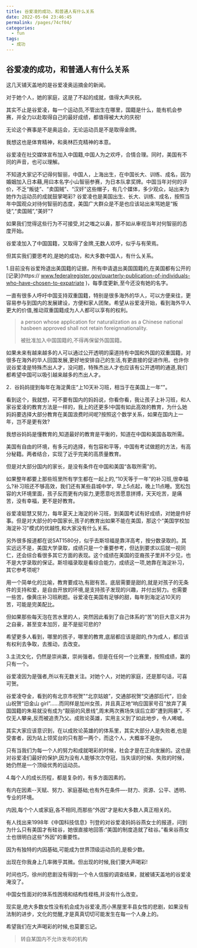 ```yaml
---
title: 谷爱凌的成功，和普通人有什么关系
date: 2022-05-04 23:46:45
permalink: /pages/74cf04/
categories:
  - fun
tags:
  - 成功
---
```

## 谷爱凌的成功，和普通人有什么关系

这几天铺天盖地的是谷爱凌奥运摘金的新闻。

对于她个人，她的家庭，这是了不起的成就，值得大声庆祝。

其实不止是谷爱凌，每一个运动员,不管出生在哪里，国籍是什么，能有机会参赛，并全力以赴取得自己的最好成绩，都值得被大大的庆祝!

无论这个赛事是不是奥运会，无论运动员是不是取得金牌。

我想这也是体育精神，和奥林匹克精神的本意。

谷爱凌在社交媒体宣布加入中国籍,中国人为之欢呼，合情合理。同时，美国有不同的声音，也可以理解。

不知道大家记不记得何智丽，中国人，上海出生，在中国长大、训练、成名，因为婚姻加入日本藉,用曰本名字小山智丽参赛，为日本队拿奖牌。中国当年对何的评价，不乏“叛徒”、“卖国贼”、“汉奸"这些帽子，有几个媒体，多少观众，站出来为她作为运动员的成就鼓掌喝彩?
谷爱凌也是美国出生、长大、训练、成名，按照当年中国观众对待何智丽的态度，美国广大群众是不是也应该站出来骂她是“叛徒”,“卖国贼”,“美奸"?

如果我们觉得这些行为不可接受,对之嗤之以鼻，那不如从审视当年对何智丽的态度开始。

谷爱凌加入了中国国籍，又取得了金牌,无数人欢呼，似乎与有荣焉。

但其实我们要思考的,是她的成功，和大多数中国人，有什么关系。

1.目前没有谷爱玲退出美国籍的证据，所有申请退出美国国籍的,在美国都有公开的[记录](https:// www.federalregister.gov/quarterly-publication-of-individuals-who-have-chosen-to-expatriate )，每季度更新,至今还没有她的名字。

一直有很多人呼吁中国支持双重国籍，特别是很多海外的华人，可以方便来往，更容易参与到国内的发展建设，方便和家人团聚。希望从谷爱凌开始，看到海外华人更大的价值,推动双重国籍成为人人都可以享有的权利。

> a person whose application for naturalization as a Chinese national hasbeen approved shall not retain foreignnationality.
>
> 被批准加入中国国籍的,不得再保留外国国籍。

如果未来有越来越多的人可以通过公开透明的渠道持有中国和外国的双重国籍，对很多在海外的华人回国发展,更好地安排自己的生活,有更直接的促进作用。也许你说谷爱凌是特殊杰出人才，没问题，特殊杰出人才也应该有公开透明的通道,我们都希望中国可以吸引越来越多的杰出人才。

2．谷妈妈提到每年在海淀黄庄“上10天补习班，相当于在美国上一年”"。

看到这个，我就想，可不要有国内的妈妈说，你看你看，我让孩子上补习班，和人家谷爱凌的教育方法是一样的，我上的还更多!中国有如此高效的教育，为什么她妈妈要选择大部分教育在美国浪费时间呢?按照这个数学关系，如果在国内上一年，岂不是更有效?

我想谷妈妈是懂教育的,知道最好的教育是平衡的，知道在中国和美国各取所需。

美国有自由的环境，有多元的选择，有包容和平等，中国有考试做题的方法，有高分秘籍。两者结合，实现了近乎完美的高质量教育。

但是对大部分国内的家长，是没有条件在中国和美国“各取所需"的。

如果整年都要上那些班里所有学生都在一起上的,“10天等于一年”的补习班,很幸福么?补习班还不够高效，我们还有某些县城中学，早上5点起，晚上11点睡。宽松包容的大环境里面，孩子反而更有内驱力,更愿意吃苦愿意拼搏，天天吃苦，是痛苦，没有幸福，更不是好教育。

谷爱凌聪慧又努力，每年夏天上海淀的补习班，到美国考试有好成绩，对她是件好事。但是对大部分的中国家长,孩子的教育出如果不能在美国，那这个“美国学校加海淀补习"模式的优越性,和大家没有什么关系。

另外很多报道都在说SAT1580分，似乎去斯坦福是靠洋高考，按分数录取的。其实远远不是，美国大学录取，成绩只是一个重要参考，但达到要求以后就一视同仁，还会综合看很多其它方面的表现。这个成绩在美国的亚裔孩子里并不少见，也不是大学录取的保证。斯坦福录取是看综合能力，成绩这一项,她靠在海淀补习，其它参考项呢?

用一个简单化的比喻，教育要成功,有甜有苦。底层需要是甜的,就是对孩子的无条件的支持和爱，是自由开放的环境,是支持孩子发现的兴趣，并付出努力。也需要一些苦，像黄庄补习班刷题。谷爱凌在美国有足够的甜，每年到海淀沾10天的苦，可能是完美配比。

但如果那些每天泡在苦水里的人，突然因此看到了自己体系的“苦”的巨大意义并为之自豪，甚至变本加厉，是不是挺可悲的?

希望更多人看到，哪里的孩子，哪里的教育,底层都应该是甜的,作为成人，都应该有权利去争取，去推动，去改变。

3.主流文化，仍然是崇尚赢，崇尚强者。但是在任何一个比赛里，按照成绩，赢的只有一个。

谷爱凌因为是强者,所以有无数关注。对她个人，对她的家庭，还是那句话，可喜可贺。

谷爱凌夺金，看到的有北京市祝贺"“北京姑娘”，交通部祝贺“交通部后代”，旧金山祝贺“旧金山 girl”......而同样是加州女孩，并且真正地“响应国家号召"放弃了美国国籍的朱易就没有成为“靓丽的风景线”,周末两次赛场失误后立即“遭到网暴”。不仅无人攀亲,反而被追责乃父。成败论英雄，实用主义到了如此地步，令人唏嘘。

其实大家应该意识到，在以成败论英雄的的体系里，其实大部分人是失败者,也是受害者，因为站上领奖台的只有那一两个，而这个人，大概率不是你。

只有当我们为每一个人的努力和成就喝彩的时候，社会才是在正向发展的。这也是对谷爱凌们最好的保护,因为没有人能够次次夺冠，当失误的时候、失败的时候，她仍然是一个顶级优秀的运动员。

4.每个人的成长历程，都是复杂的，有多方面因素的。

有内在因素--天赋、努力、家庭基础;也有外在条件―-财力、资源、公平、透明、专业的环境。

内因,每个个人或家庭,各不相同,而那些“外因"才是和大多数人真正相关的。

有人找出来1998年《中国科技信息》刊登的对谷爱凌妈妈谷燕女士的报道，问到为什么只有美国才有硅谷，她很直接地回答:“美国的制度造就了硅谷。”看来谷燕女士也很明白这些"外因"的重要性。

因为有独特的内因基础,可能成为世界顶级运动员的,是极少数。

出现在你我身上几率微乎其微。但出现的时候,我们要大声喝彩!

时间也巧，徐州的悲剧没有得到一个令人信服的调查结果，就被铺天盖地的谷爱凌淹没了。

中国女性面对的体系性困境和结构性桎梏,并没有什么改变。

现实是,绝大多数女性没有机会成为谷爱凌,而小黑屋里丰县女性的悲剧，如果没有法制的进步，文化的觉醒,才是真真切切可能发生在每一个人身上的。

希望我们在大声喝彩的时候,也莫要忘记。



>  转自某国内不允许发布的机构
